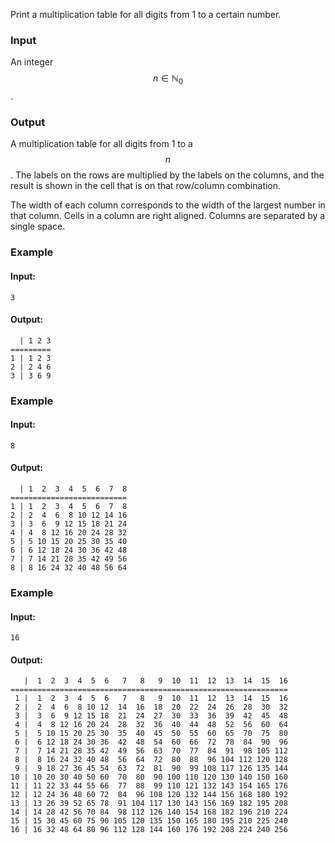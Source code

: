 Print a multiplication table for all digits from 1 to a certain number.  

### Input

An integer $$n \in \mathbb{N}_0$$.

### Output

A multiplication table for all digits from 1 to a $$n$$. The labels on the rows are multiplied by the labels on the columns, and the result is shown in the cell that is on that row/column combination. 

The width of each column corresponds to the width of the largest number in that column. Cells in a column are right aligned. Columns are separated by a single space.

### Example

#### Input:

```
3
```

#### Output:

```
  | 1 2 3
=========
1 | 1 2 3
2 | 2 4 6
3 | 3 6 9
```

### Example

#### Input:

```
8
```

#### Output:

```
  | 1  2  3  4  5  6  7  8
==========================
1 | 1  2  3  4  5  6  7  8
2 | 2  4  6  8 10 12 14 16
3 | 3  6  9 12 15 18 21 24
4 | 4  8 12 16 20 24 28 32
5 | 5 10 15 20 25 30 35 40
6 | 6 12 18 24 30 36 42 48
7 | 7 14 21 28 35 42 49 56
8 | 8 16 24 32 40 48 56 64
```

### Example

#### Input:

```
16
```

#### Output:

```
   |  1  2  3  4  5  6   7   8   9  10  11  12  13  14  15  16
==============================================================
 1 |  1  2  3  4  5  6   7   8   9  10  11  12  13  14  15  16
 2 |  2  4  6  8 10 12  14  16  18  20  22  24  26  28  30  32
 3 |  3  6  9 12 15 18  21  24  27  30  33  36  39  42  45  48
 4 |  4  8 12 16 20 24  28  32  36  40  44  48  52  56  60  64
 5 |  5 10 15 20 25 30  35  40  45  50  55  60  65  70  75  80
 6 |  6 12 18 24 30 36  42  48  54  60  66  72  78  84  90  96
 7 |  7 14 21 28 35 42  49  56  63  70  77  84  91  98 105 112
 8 |  8 16 24 32 40 48  56  64  72  80  88  96 104 112 120 128
 9 |  9 18 27 36 45 54  63  72  81  90  99 108 117 126 135 144
10 | 10 20 30 40 50 60  70  80  90 100 110 120 130 140 150 160
11 | 11 22 33 44 55 66  77  88  99 110 121 132 143 154 165 176
12 | 12 24 36 48 60 72  84  96 108 120 132 144 156 168 180 192
13 | 13 26 39 52 65 78  91 104 117 130 143 156 169 182 195 208
14 | 14 28 42 56 70 84  98 112 126 140 154 168 182 196 210 224
15 | 15 30 45 60 75 90 105 120 135 150 165 180 195 210 225 240
16 | 16 32 48 64 80 96 112 128 144 160 176 192 208 224 240 256
```
